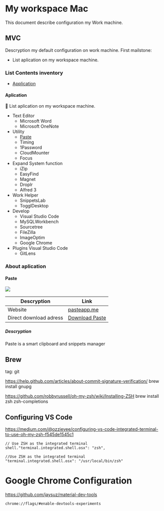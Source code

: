 # My workspace Mac

This document describe configuration my Work machine.

## MVC

Descryption my default configuration on work machine.
First mailstone:

- List aplication on my workspace machine.

### List Contents inventory

- [Application](#aplication])

#### Aplication

 List aplication on my workspace machine.

- Text Editor
  - Microsoft Word
  - Microsoft OneNote
- Utility
  - [Paste](#paste])
  - Timing
  - 1Password
  - CloudMounter
  - Focus
- Expand System function
  - iZip
  - EasyFind
  - Magnet
  - Droplr
  - Alfred 3
- Work Helper
  - SnippetsLab
  - TogglDesktop
- Develop
  - Visual Studio Code
  - MySQLWorkbench
  - Sourcetree
  - FileZilla
  - ImageOptim
  - Google Chrome
- Plugins Visual Studio Code
  - GitLens

### About aplication

#### Paste

![](https://pasteapp.me/images/paste-mac.png)

| Descryption            | Link                                               |
| ---------------------- | -------------------------------------------------- |
| Website                | [pasteapp.me](https://pasteapp.me/)                |
| Direct download adress | [Download Paste](https://pasteapp.me/mac/download) |

##### Descryption

Paste is a smart clipboard and snippets manager

## Brew

tag: git

https://help.github.com/articles/about-commit-signature-verification/
brew install gnupg

https://github.com/robbyrussell/oh-my-zsh/wiki/Installing-ZSH
brew install zsh zsh-completions

## Configuring VS Code

https://medium.com/@ozzievee/configuring-vs-code-integrated-terminal-to-use-oh-my-zsh-f545de1545c1

```shell
// Use ZSH as the integrated terminal
shell."terminal.integrated.shell.osx": "zsh",

//Use ZSH as the integrated terminal
"terminal.integrated.shell.osx": "/usr/local/bin/zsh"
```

# Google Chrome Configuration

https://github.com/jaysuz/material-dev-tools

```
chrome://flags/#enable-devtools-experiments
```
